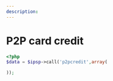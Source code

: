 ```yaml
---
description:
---
```


# P2P card credit

```php
<?php
$data = $ipsp->call('p2pcredit',array(

));
```